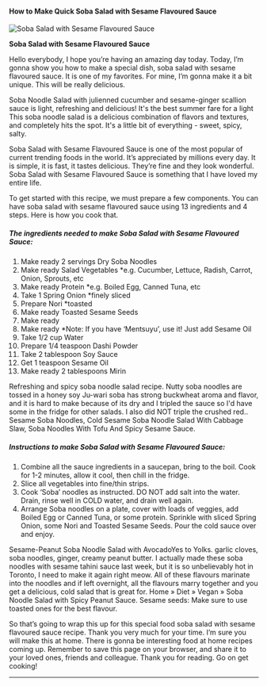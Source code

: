             

#### How to Make Quick Soba Salad with Sesame Flavoured Sauce

![Soba Salad with Sesame Flavoured Sauce](https://img-global.cpcdn.com/recipes/9af210f5de7f362b/751x532cq70/soba-salad-with-sesame-flavoured-sauce-recipe-main-photo.jpg)

**Soba Salad with Sesame Flavoured Sauce**

Hello everybody, I hope you’re having an amazing day today. Today, I’m gonna show you how to make a special dish, soba salad with sesame flavoured sauce. It is one of my favorites. For mine, I’m gonna make it a bit unique. This will be really delicious.

Soba Noodle Salad with julienned cucumber and sesame-ginger scallion sauce is light, refreshing and delicious! It's the best summer fare for a light This soba noodle salad is a delicious combination of flavors and textures, and completely hits the spot. It's a little bit of everything - sweet, spicy, salty.

Soba Salad with Sesame Flavoured Sauce is one of the most popular of current trending foods in the world. It’s appreciated by millions every day. It is simple, it is fast, it tastes delicious. They’re fine and they look wonderful. Soba Salad with Sesame Flavoured Sauce is something that I have loved my entire life.

To get started with this recipe, we must prepare a few components. You can have soba salad with sesame flavoured sauce using 13 ingredients and 4 steps. Here is how you cook that.

##### The ingredients needed to make Soba Salad with Sesame Flavoured Sauce:

1.  Make ready 2 servings Dry Soba Noodles
2.  Make ready Salad Vegetables \*e.g. Cucumber, Lettuce, Radish, Carrot, Onion, Sprouts, etc
3.  Make ready Protein \*e.g. Boiled Egg, Canned Tuna, etc
4.  Take 1 Spring Onion \*finely sliced
5.  Prepare Nori \*toasted
6.  Make ready Toasted Sesame Seeds
7.  Make ready <Sauce Ingredients>
8.  Make ready \*Note: If you have ‘Mentsuyu’, use it! Just add Sesame Oil
9.  Take 1/2 cup Water
10.  Prepare 1/4 teaspoon Dashi Powder
11.  Take 2 tablespoon Soy Sauce
12.  Get 1 teaspoon Sesame Oil
13.  Make ready 2 tablespoons Mirin

Refreshing and spicy soba noodle salad recipe. Nutty soba noodles are tossed in a honey soy Ju-wari soba has strong buckwheat aroma and flavor, and it is hard to make because of its dry and I tripled the sauce so I'd have some in the fridge for other salads. I also did NOT triple the crushed red.. Sesame Soba Noodles, Cold Sesame Soba Noodle Salad With Cabbage Slaw, Soba Noodles With Tofu And Spicy Sesame Sauce.

##### Instructions to make Soba Salad with Sesame Flavoured Sauce:

1.  Combine all the sauce ingredients in a saucepan, bring to the boil. Cook for 1-2 minutes, allow it cool, then chill in the fridge.
2.  Slice all vegetables into fine/thin strips.
3.  Cook ‘Soba’ noodles as instructed. DO NOT add salt into the water. Drain, rinse well in COLD water, and drain well again.
4.  Arrange Soba noodles on a plate, cover with loads of veggies, add Boiled Egg or Canned Tuna, or some protein. Sprinkle with sliced Spring Onion, some Nori and Toasted Sesame Seeds. Pour the cold sauce over and enjoy.

Sesame-Peanut Soba Noodle Salad with AvocadoYes to Yolks. garlic cloves, soba noodles, ginger, creamy peanut butter. I actually made these soba noodles with sesame tahini sauce last week, but it is so unbelievably hot in Toronto, I need to make it again right meow. All of these flavours marinate into the noodles and if left overnight, all the flavours marry together and you get a delicious, cold salad that is great for. Home » Diet » Vegan » Soba Noodle Salad with Spicy Peanut Sauce. Sesame seeds: Make sure to use toasted ones for the best flavour.

So that’s going to wrap this up for this special food soba salad with sesame flavoured sauce recipe. Thank you very much for your time. I’m sure you will make this at home. There is gonna be interesting food at home recipes coming up. Remember to save this page on your browser, and share it to your loved ones, friends and colleague. Thank you for reading. Go on get cooking!

* * *
